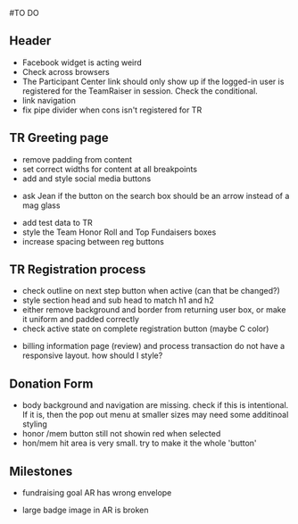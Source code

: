 #TO DO

## Header

* Facebook widget is acting weird
* Check across browsers
* The Participant Center link should only show up if the logged-in user is registered for the TeamRaiser in session. Check the conditional.
* link navigation
* fix pipe divider when cons isn't registered for TR


## TR Greeting page
- remove padding from content
- set correct widths for content at all breakpoints
- add and style social media buttons
* ask Jean if the button on the search box should be an arrow instead of a mag glass
- add test data to TR 
- style the Team Honor Roll and Top Fundaisers boxes
- increase spacing between reg buttons

## TR Registration process
- check outline on next step button when active (can that be changed?)
- style section head and sub head to match h1 and h2
- either remove background and border from returning user box, or make it uniform and padded correctly
- check active state on complete registration button (maybe C color)
* billing information page (review) and process transaction do not have a responsive layout. how should I style?



## Donation Form

* body background and navigation are missing. check if this is intentional. If it is, then the pop out menu at smaller sizes may need some additinoal styling
* honor /mem button still not showin red when selected
* hon/mem hit area is very small. try to make it the whole 'button'

## Milestones
* fundraising goal AR has wrong envelope
- large badge image in AR is broken

